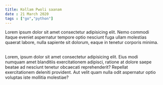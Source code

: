 ```yaml
---
title: Kollam Pwoli saanam 
date : 21 March 2020
tags : ["go","python"] 
---
```

Lorem ipsum dolor sit amet consectetur adipisicing elit. Nemo commodi itaque eveniet aspernatur tempore optio nesciunt fuga ullam molestias quaerat labore, nulla sapiente sit dolorum, eaque in tenetur corporis minima.<br />

<br />
Lorem, ipsum dolor sit amet consectetur adipisicing elit. Eius modi numquam amet blanditiis exercitationem adipisci, ratione at dolore saepe beatae ad nesciunt tenetur obcaecati reprehenderit? Repellat exercitationem deleniti provident. Aut velit quam nulla odit aspernatur optio voluptas iste mollitia molestiae?